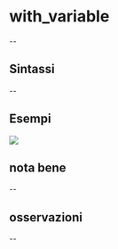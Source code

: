 # with_variable

--

## Sintassi

--

## Esempi

![](/img/variabili/with_variable/with_variable1.png)

## nota bene

--

## osservazioni

--